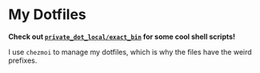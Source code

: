 # My Dotfiles

**Check out [`private_dot_local/exact_bin`](https://github.com/georgewitteman/dotfiles/tree/master/private_dot_local/exact_bin) for some cool shell scripts!**

I use `chezmoi` to manage my dotfiles, which is why the files have the weird prefixes.
